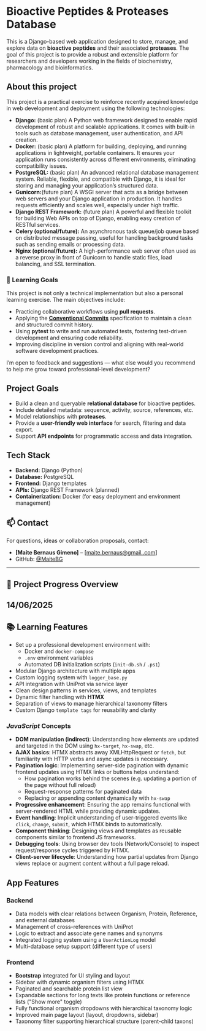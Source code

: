 # Bioactive Peptides & Proteases Database

This is a Django-based web application designed to store, manage, and explore data on **bioactive peptides** and their
associated **proteases**. The goal of this project is to provide a robust and extensible platform for researchers and
developers working in the fields of biochemistry, pharmacology and bioinformatics.

## About this project

This project is a practical exercise to reinforce recently acquired knowledge in web development and deployment using
the following technologies:

* **Django:** (basic plan)  A Python web framework designed to enable rapid development of robust and scalable
  applications. It comes with built-in tools such as database management, user authentication, and API creation.
* **Docker:** (basic plan)  A platform for building, deploying, and running applications in lightweight, portable
  containers. It ensures your application runs consistently across different environments, eliminating compatibility
  issues.
* **PostgreSQL:**  (basic plan)  An advanced relational database management system. Reliable, flexible, and compatible
  with Django, it is ideal for storing and managing your application’s structured data.
* **Gunicorn:**(future plan) A WSGI server that acts as a bridge between web servers and your Django application in
  production. It handles requests efficiently and scales well, especially under high traffic.
* **Django REST Framework:** (future plan) A powerful and flexible toolkit for building Web APIs on top of Django,
  enabling easy creation of RESTful services.
* **Celery (optional/future):** An asynchronous task queue/job queue based on distributed message passing, useful for
  handling background tasks such as sending emails or processing data.
* **Nginx (optional/future):** A high-performance web server often used as a reverse proxy in front of Gunicorn to
  handle static files, load balancing, and SSL termination.

### 🧠 Learning Goals

This project is not only a technical implementation but also a personal learning exercise. The main objectives include:

* Practicing collaborative workflows using **pull requests**.
* Applying the **[Conventional Commits](https://www.conventionalcommits.org/)** specification to maintain a clean and
  structured commit history.
* Using **pytest** to write and run automated tests, fostering test-driven development and ensuring code reliability.
* Improving discipline in version control and aligning with real-world software development practices.

I’m open to feedback and suggestions — what else would you recommend to help me grow toward professional-level
development?

## Project Goals

- Build a clean and queryable **relational database** for bioactive peptides.
- Include detailed metadata: sequence, activity, source, references, etc.
- Model relationships with **proteases**.
- Provide a **user-friendly web interface** for search, filtering and data export.
- Support **API endpoints** for programmatic access and data integration.

## Tech Stack

- **Backend:** Django (Python)
- **Database:** PostgreSQL
- **Frontend:** Django templates
- **APIs:** Django REST Framework (planned)
- **Containerization:** Docker (for easy deployment and environment management)

## 📫 Contact

For questions, ideas or collaboration proposals, contact:<br>

* **[Maite Bernaus Gimeno]** – [[maite.bernaus@gmail..com]()] <br>
* GitHub: [@MaiteBG](https://github.com/MaiteBG)

___

## 📅 Project Progress Overview

## 14/06/2025

## 📚 Learning Features

- Set up a professional development environment with:
  - Docker and `docker-compose`
  - `.env` environment variables
  - Automated DB initialization scripts (`init-db.sh` / `.ps1`)
- Modular Django architecture with multiple apps
- Custom logging system with `logger_base.py`
- API integration with UniProt via service layer
- Clean design patterns in services, views, and templates
- Dynamic filter handling with **HTMX**
- Separation of views to manage hierarchical taxonomy filters
- Custom Django `template tags` for reusability and clarity

### *JavaScript* Concepts

- **DOM manipulation (indirect)**: Understanding how elements are updated and targeted in the DOM using `hx-target`,
  `hx-swap`, etc.
- **AJAX basics**: HTMX abstracts away XMLHttpRequest or `fetch`, but familiarity with HTTP verbs and async updates is
  necessary.
- **Pagination logic**: Implementing server-side pagination with dynamic frontend updates using HTMX links or buttons
  helps understand:
  - How pagination works behind the scenes (e.g. updating a portion of the page without full reload)
  - Request-response patterns for paginated data
  - Replacing or appending content dynamically with `hx-swap`
- **Progressive enhancement**: Ensuring the app remains functional with server-rendered HTML while providing dynamic
  updates.
- **Event handling**: Implicit understanding of user-triggered events like `click`, `change`, `submit`, which HTMX binds
  to automatically.
- **Component thinking**: Designing views and templates as reusable components similar to frontend JS frameworks.
- **Debugging tools**: Using browser dev tools (Network/Console) to inspect request/response cycles triggered by HTMX.
- **Client-server lifecycle**: Understanding how partial updates from Django views replace or augment content without a
  full page reload.

## App Features

### Backend

- Data models with clear relations between Organism, Protein, Reference, and external databases
- Management of cross-references with UniProt
- Logic to extract and associate gene names and synonyms
- Integrated logging system using a `UserActionLog` model
- Multi-database setup support (different type of users)

### Frontend

- **Bootstrap** integrated for UI styling and layout
- Sidebar with dynamic organism filters using HTMX
- Paginated and searchable protein list view
- Expandable sections for long texts like protein functions or reference lists ("Show more" toggle)
- Fully functional organism dropdowns with hierarchical taxonomy logic
- Improved main page layout (layout, dropdowns, sidebar)
- Taxonomy filter supporting hierarchical structure (parent-child taxons)


